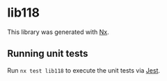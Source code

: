 # lib118

This library was generated with [Nx](https://nx.dev).


## Running unit tests

Run `nx test lib118` to execute the unit tests via [Jest](https://jestjs.io).


